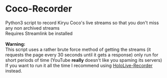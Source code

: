 # Coco-Recorder
Python3 script to record Kiryu Coco's live streams so that you don't miss any non archived streams
<br>
Requires Streamlink be installed
<br><br>
<b> Warning: </b>
<br>
This script uses a rather brute force method of getting the streams (it requests the page every 30 seconds until it gets a response) only run for short periods of time (YouTube <b>really</b> doesn't like you spaming its servers)
<br>
If you want to run it all the time I recommend using <a href="https://github.com/YUKI2eN3e/HoloLive-Recorder">HoloLive-Recorder</a> instead.

